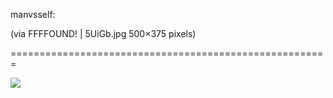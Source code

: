 <!--
id: 5221393445
link: http://tumblr.atmos.org/post/5221393445/manvsself-via-ffffound-5uigb-jpg-500x375
slug: manvsself-via-ffffound-5uigb-jpg-500x375
date: Thu May 05 2011 10:44:37 GMT-0700 (PDT)
publish: 2011-05-05
tags: 
title: manvsself:

(via FFFFOUND! | 5UiGb.jpg 500×375 pixels)

-->


manvsself:

(via FFFFOUND! | 5UiGb.jpg 500×375 pixels)

=======================================================

![](http://31.media.tumblr.com/tumblr_lkp6rdDfRi1qce6mto1_500.jpg)


